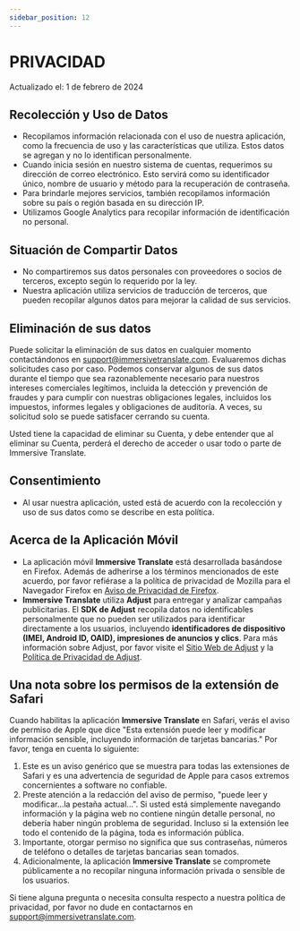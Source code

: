 ```yaml
---
sidebar_position: 12
---
```


# PRIVACIDAD

Actualizado el: 1 de febrero de 2024

## Recolección y Uso de Datos

- Recopilamos información relacionada con el uso de nuestra aplicación, como la frecuencia de uso y las características que utiliza. Estos datos se agregan y no lo identifican personalmente.
- Cuando inicia sesión en nuestro sistema de cuentas, requerimos su dirección de correo electrónico. Esto servirá como su identificador único, nombre de usuario y método para la recuperación de contraseña.
- Para brindarle mejores servicios, también recopilamos información sobre su país o región basada en su dirección IP.
- Utilizamos Google Analytics para recopilar información de identificación no personal.

## Situación de Compartir Datos

- No compartiremos sus datos personales con proveedores o socios de terceros, excepto según lo requerido por la ley.
- Nuestra aplicación utiliza servicios de traducción de terceros, que pueden recopilar algunos datos para mejorar la calidad de sus servicios.

## Eliminación de sus datos

Puede solicitar la eliminación de sus datos en cualquier momento contactándonos en support@immersivetranslate.com. Evaluaremos dichas solicitudes caso por caso. Podemos conservar algunos de sus datos durante el tiempo que sea razonablemente necesario para nuestros intereses comerciales legítimos, incluida la detección y prevención de fraudes y para cumplir con nuestras obligaciones legales, incluidos los impuestos, informes legales y obligaciones de auditoría. A veces, su solicitud solo se puede satisfacer cerrando su cuenta.

Usted tiene la capacidad de eliminar su Cuenta, y debe entender que al eliminar su Cuenta, perderá el derecho de acceder o usar todo o parte de Immersive Translate.

## Consentimiento

- Al usar nuestra aplicación, usted está de acuerdo con la recolección y uso de sus datos como se describe en esta política.

## Acerca de la Aplicación Móvil

- La aplicación móvil **Immersive Translate** está desarrollada basándose en Firefox. Además de adherirse a los términos mencionados de este acuerdo, por favor refiérase a la política de privacidad de Mozilla para el Navegador Firefox en [Aviso de Privacidad de Firefox](https://www.mozilla.org/privacy/firefox/).
- **Immersive Translate** utiliza **Adjust** para entregar y analizar campañas publicitarias. El **SDK de Adjust** recopila datos no identificables personalmente que no pueden ser utilizados para identificar directamente a los usuarios, incluyendo **identificadores de dispositivo (IMEI, Android ID, OAID), impresiones de anuncios y clics**. Para más información sobre Adjust, por favor visite el [Sitio Web de Adjust](https://www.adjust.com/) y la [Política de Privacidad de Adjust](https://www.adjust.com/terms/privacy-policy/).

## Una nota sobre los permisos de la extensión de Safari

Cuando habilitas la aplicación **Immersive Translate** en Safari, verás el aviso de permiso de Apple que dice "Esta extensión puede leer y modificar información sensible, incluyendo información de tarjetas bancarias."
Por favor, tenga en cuenta lo siguiente:

1. Este es un aviso genérico que se muestra para todas las extensiones de Safari y es una advertencia de seguridad de Apple para casos extremos concernientes a software no confiable.
2. Preste atención a la redacción del aviso de permiso, "puede leer y modificar...la pestaña actual...". Si usted está simplemente navegando información y la página web no contiene ningún detalle personal, no debería haber ningún problema de seguridad. Incluso si la extensión lee todo el contenido de la página, toda es información pública.
3. Importante, otorgar permiso no significa que sus contraseñas, números de teléfono o detalles de tarjetas bancarias sean tomados.
4. Adicionalmente, la aplicación **Immersive Translate** se compromete públicamente a no recopilar ninguna información privada o sensible de los usuarios.

Si tiene alguna pregunta o necesita consulta respecto a nuestra política de privacidad, por favor no dude en contactarnos en support@immersivetranslate.com.
